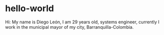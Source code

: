 # hello-world
Hi:
My name is Diego León, I am 29 years old, systems engineer, currently I work in the municipal mayor of my city, Barranquilla-Colombia.
